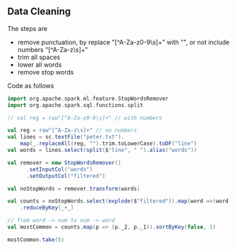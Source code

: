 ## Data Cleaning
The steps are

- remove punctuation, by replace "[^A-Za-z0-9\s]+" with "", or not include numbers "[^A-Za-z\s]+"
- trim all spaces
- lower all words
- remove stop words

Code as follows

```scala
import org.apache.spark.ml.feature.StopWordsRemover
import org.apache.spark.sql.functions.split

// val reg = raw"[^A-Za-z0-9\s]+" // with numbers

val reg = raw"[^A-Za-z\s]+" // no numbers
val lines = sc.textFile("peter.txt").
    map(_.replaceAll(reg, "").trim.toLowerCase).toDF("line")
val words = lines.select(split($"line", " ").alias("words"))

val remover = new StopWordsRemover()
      .setInputCol("words")
      .setOutputCol("filtered")

val noStopWords = remover.transform(words)

val counts = noStopWords.select(explode($"filtered")).map(word =>(word, 1))
    .reduceByKey(_+_)

// from word -> num to num -> word
val mostCommon = counts.map(p => (p._2, p._1)).sortByKey(false, 1)

mostCommon.take(5)
```
